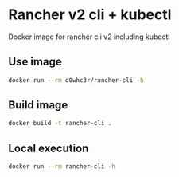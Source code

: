 # Rancher v2 cli + kubectl
Docker image for rancher cli v2 including kubectl

## Use image

```bash
docker run --rm d0whc3r/rancher-cli -h
```

## Build image

```bash
docker build -t rancher-cli .
```

## Local execution

```bash
docker run --rm rancher-cli -h
```
